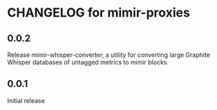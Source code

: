 # CHANGELOG for mimir-proxies

## 0.0.2

Release mimir-whisper-converter, a utility for converting large Graphite Whisper
databases of untagged metrics to mimir blocks.

## 0.0.1

Initial release